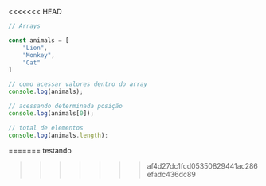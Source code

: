 <<<<<<< HEAD
```js
// Arrays

const animals = [
    "Lion",
    "Monkey",
    "Cat"
]

// como acessar valores dentro do array
console.log(animals);

// acessando determinada posição
console.log(animals[0]);

// total de elementos
console.log(animals.length);
```
=======
testando
>>>>>>> af4d27dc1fcd05350829441ac286efadc436dc89
